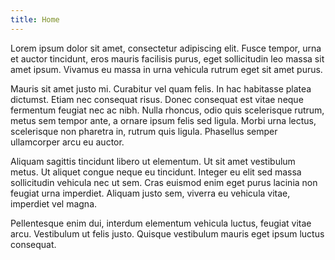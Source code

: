 ```yaml
---
title: Home
---
```

Lorem ipsum dolor sit amet, consectetur adipiscing elit. Fusce tempor, urna et
auctor tincidunt, eros mauris facilisis purus, eget sollicitudin leo massa sit
amet ipsum. Vivamus eu massa in urna vehicula rutrum eget sit amet purus.

Mauris sit amet justo mi. Curabitur vel quam felis. In hac habitasse platea
dictumst. Etiam nec consequat risus. Donec consequat est vitae neque fermentum
feugiat nec ac nibh. Nulla rhoncus, odio quis scelerisque rutrum, metus sem
tempor ante, a ornare ipsum felis sed ligula. Morbi urna lectus, scelerisque
non pharetra in, rutrum quis ligula. Phasellus semper ullamcorper arcu eu
auctor.

Aliquam sagittis tincidunt libero ut elementum. Ut sit amet vestibulum metus.
Ut aliquet congue neque eu tincidunt. Integer eu elit sed massa sollicitudin
vehicula nec ut sem. Cras euismod enim eget purus lacinia non feugiat urna
imperdiet. Aliquam justo sem, viverra eu vehicula vitae, imperdiet vel magna.

Pellentesque enim dui, interdum elementum vehicula luctus, feugiat vitae arcu.
Vestibulum ut felis justo. Quisque vestibulum mauris eget ipsum luctus
consequat.
